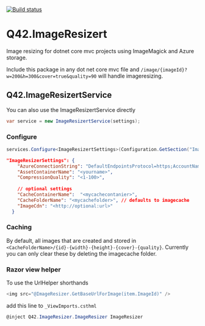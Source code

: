 [![Build status](https://ci.appveyor.com/api/projects/status/nc3782ai2n0u7wtp?svg=true)](https://ci.appveyor.com/project/Q42/q42-imageresizert)


# Q42.ImageResizert
Image resizing for dotnet core mvc projects using ImageMagick and Azure storage.

Include this package in any dot net core mvc file and `/image/{imageId}?w=200&h=300&cover=true&quality=90` will handle imageresizing.

## Q42.ImageResizertService

You can also use the ImageResizertService directly 
```cs
var service = new ImageResizertService(settings);
```

### Configure
```cs
services.Configure<ImageResizertSettings>(Configuration.GetSection("ImageResizerSettings"));
```

```json
"ImageResizerSettings": {
    "AzureConnectionString": "DefaultEndpointsProtocol=https;AccountName=<yourname>;AccountKey=<yourkey>",
    "AssetContainerName": "<yourname>",    
    "CompressionQuality": "<1-100>",
    
    // optional settings
    "CacheContainerName":  "<mycachecontanier>",
    "CacheFolderName": "<mycachefolder>", // defaults to imagecache
    "ImageCdn": "<http://optional:url>"
  }
```

### Caching
By default, all images that are created and stored in `<CacheFolderName>/{id}-{width}-{height}-{cover}-{quality}`. Currently you can only clear these by deleting the imagecache folder.

### Razor view helper
To use the UrlHelper shorthands
```cs
<img src="@ImageResizer.GetBaseUrlForImage(item.ImageId)" />
```

add this line to `_ViewImports.csthml`
```cs
@inject Q42.ImageResizer.ImageResizer ImageResizer
```

